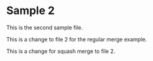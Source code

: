 # Sample 2

This is the second sample file.

This is a change to file 2 for the regular merge example.

This is a change for squash merge to file 2.
